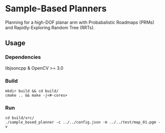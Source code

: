 # Sample-Based Planners

Planning for a high-DOF planar arm with Probabalistic Roadmaps (PRMs) and Rapidly-Exploring Random Tree (RRTs).

## Usage

### Dependencies

libjsoncpp & OpenCV >= 3.0

### Build

    mkdir build && cd build/
    cmake .. && make -j<#-cores>

### Run

    cd build/src/
    ./sample_based_planner -c ../../config.json -m ../../test/map_01.pgm -v
